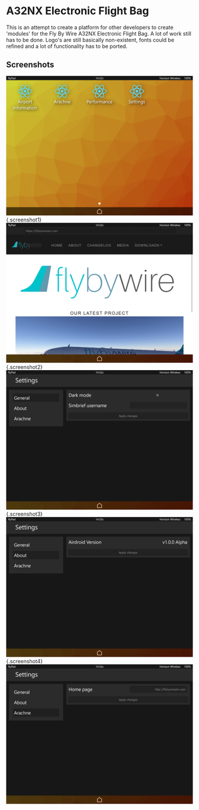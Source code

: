 # A32NX Electronic Flight Bag

This is an attempt to create a platform for other developers to create 'modules' for the Fly By Wire A32NX Electronic Flight Bag. A lot of work still has to be done. Logo's are still basically non-existent, fonts could be refined and a lot of functionality has to be ported.

## Screenshots
![screenshot1](media/home.png){.screenshot1}
![screenshot2](media/arachne.png){.screenshot2}
![screenshot3](media/general_settings.png){.screenshot3}
![screenshot4](media/about.png){.screenshot4}
![screenshot5](media/arachne_settings.png)
